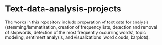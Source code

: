 # Text-data-analysis-projects
The works in this repository include preparation of text data for analysis (stemming/lemmatization, creation of frequency lists, detection and removal of stopwords, detection of the most frequently occurring words), topic modeling, sentiment analysis, and visualizations (word clouds, barplots).
